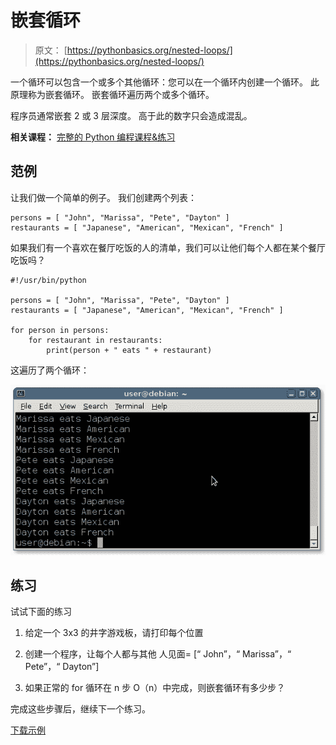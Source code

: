 # 嵌套循环

> 原文： [https://pythonbasics.org/nested-loops/](https://pythonbasics.org/nested-loops/)

一个循环可以包含一个或多个其他循环：您可以在一个循环内创建一个循环。
此原理称为嵌套循环。 嵌套循环遍历两个或多个循环。

程序员通常嵌套 2 或 3 层深度。 高于此的数字只会造成混乱。

**相关课程：** [完整的 Python 编程课程&练习](https://gum.co/dcsp)

## 范例

让我们做一个简单的例子。 我们创建两个列表：

```
persons = [ "John", "Marissa", "Pete", "Dayton" ]
restaurants = [ "Japanese", "American", "Mexican", "French" ]

```

如果我们有一个喜欢在餐厅吃饭的人的清单，我们可以让他们每个人都在某个餐厅吃饭吗？

```
#!/usr/bin/python

persons = [ "John", "Marissa", "Pete", "Dayton" ]
restaurants = [ "Japanese", "American", "Mexican", "French" ]

for person in persons:
    for restaurant in restaurants:
        print(person + " eats " + restaurant)

```

这遍历了两个循环：

![nested loop output](img/ced3590bd768580465b8f2fc7dcbf57d.jpg)

## 练习

试试下面的练习

1.  给定一个 3x3 的井字游戏板，请打印每个位置

2.  创建一个程序，让每个人都与其他
    人见面= [“ John”，“ Marissa”，“ Pete”，“ Dayton”]

3.  如果正常的 for 循环在 n 步 O（n）中完成，则嵌套循环有多少步？

完成这些步骤后，继续下一个练习。

[下载示例](https://gum.co/dcsp)